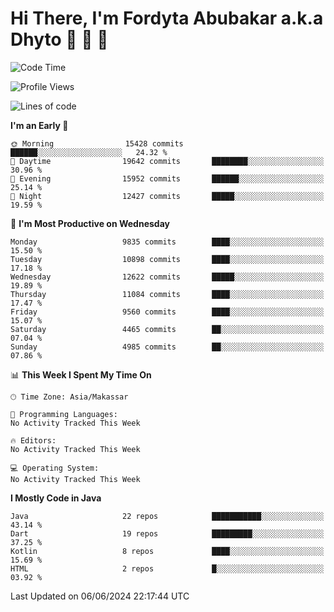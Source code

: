 # Hi There, I'm Fordyta Abubakar a.k.a Dhyto 👋 👋 👋 

<!--
**DhytoDev/dhytodev** is a ✨ _special_ ✨ repository because its `README.md` (this file) appears on your GitHub profile.

Here are some ideas to get you started:

- 🔭 I’m currently working on ...
- 🌱 I’m currently learning ...
- 👯 I’m looking to collaborate on ...
- 🤔 I’m looking for help with ...
- 💬 Ask me about ...
- 📫 How to reach me: ...
- 😄 Pronouns: ...
- ⚡ Fun fact: ...
-->

<!--START_SECTION:waka-->
![Code Time](http://img.shields.io/badge/Code%20Time-2%2C359%20hrs%2033%20mins-blue)

![Profile Views](http://img.shields.io/badge/Profile%20Views-0-blue)

![Lines of code](https://img.shields.io/badge/From%20Hello%20World%20I%27ve%20Written-7.9%20million%20lines%20of%20code-blue)

**I'm an Early 🐤** 

```text
🌞 Morning                15428 commits       ██████░░░░░░░░░░░░░░░░░░░   24.32 % 
🌆 Daytime                19642 commits       ████████░░░░░░░░░░░░░░░░░   30.96 % 
🌃 Evening                15952 commits       ██████░░░░░░░░░░░░░░░░░░░   25.14 % 
🌙 Night                  12427 commits       █████░░░░░░░░░░░░░░░░░░░░   19.59 % 
```
📅 **I'm Most Productive on Wednesday** 

```text
Monday                   9835 commits        ████░░░░░░░░░░░░░░░░░░░░░   15.50 % 
Tuesday                  10898 commits       ████░░░░░░░░░░░░░░░░░░░░░   17.18 % 
Wednesday                12622 commits       █████░░░░░░░░░░░░░░░░░░░░   19.89 % 
Thursday                 11084 commits       ████░░░░░░░░░░░░░░░░░░░░░   17.47 % 
Friday                   9560 commits        ████░░░░░░░░░░░░░░░░░░░░░   15.07 % 
Saturday                 4465 commits        ██░░░░░░░░░░░░░░░░░░░░░░░   07.04 % 
Sunday                   4985 commits        ██░░░░░░░░░░░░░░░░░░░░░░░   07.86 % 
```


📊 **This Week I Spent My Time On** 

```text
🕑︎ Time Zone: Asia/Makassar

💬 Programming Languages: 
No Activity Tracked This Week

🔥 Editors: 
No Activity Tracked This Week

💻 Operating System: 
No Activity Tracked This Week
```

**I Mostly Code in Java** 

```text
Java                     22 repos            ███████████░░░░░░░░░░░░░░   43.14 % 
Dart                     19 repos            █████████░░░░░░░░░░░░░░░░   37.25 % 
Kotlin                   8 repos             ████░░░░░░░░░░░░░░░░░░░░░   15.69 % 
HTML                     2 repos             █░░░░░░░░░░░░░░░░░░░░░░░░   03.92 % 
```




 Last Updated on 06/06/2024 22:17:44 UTC
<!--END_SECTION:waka-->

